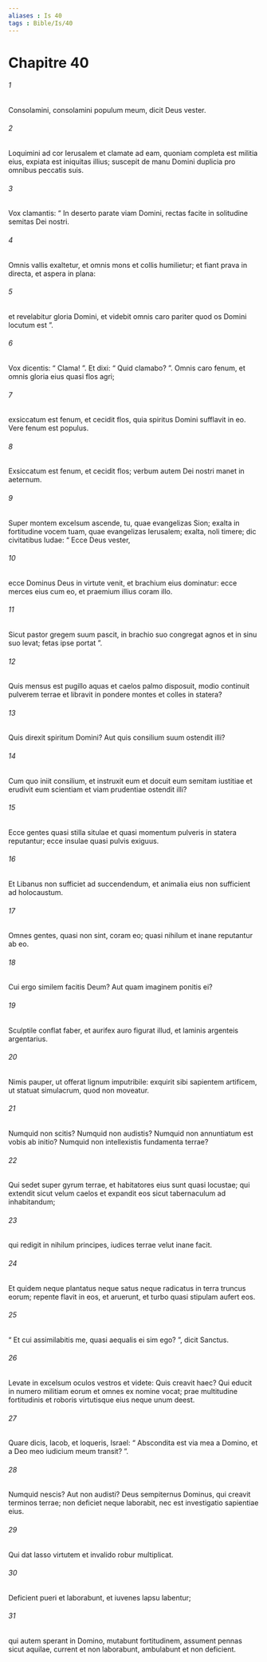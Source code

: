 ```yaml
---
aliases : Is 40
tags : Bible/Is/40
---
```


# Chapitre 40

###### 1
Consolamini, consolamini populum meum, dicit Deus vester.
###### 2
Loquimini ad cor Ierusalem et clamate ad eam, quoniam completa est militia eius, expiata est iniquitas illius; suscepit de manu Domini duplicia pro omnibus peccatis suis.
###### 3
Vox clamantis: “ In deserto parate viam Domini, rectas facite in solitudine semitas Dei nostri.
###### 4
Omnis vallis exaltetur, et omnis mons et collis humilietur; et fiant prava in directa, et aspera in plana:
###### 5
et revelabitur gloria Domini, et videbit omnis caro pariter quod os Domini locutum est ”.
###### 6
Vox dicentis: “ Clama! ”. Et dixi: “ Quid clamabo? ”. Omnis caro fenum, et omnis gloria eius quasi flos agri;
###### 7
exsiccatum est fenum, et cecidit flos, quia spiritus Domini sufflavit in eo. Vere fenum est populus.
###### 8
Exsiccatum est fenum, et cecidit flos; verbum autem Dei nostri manet in aeternum.
###### 9
Super montem excelsum ascende, tu, quae evangelizas Sion; exalta in fortitudine vocem tuam, quae evangelizas Ierusalem; exalta, noli timere; dic civitatibus Iudae: “ Ecce Deus vester,
###### 10
ecce Dominus Deus in virtute venit, et brachium eius dominatur: ecce merces eius cum eo, et praemium illius coram illo.
###### 11
Sicut pastor gregem suum pascit, in brachio suo congregat agnos et in sinu suo levat; fetas ipse portat ”.
###### 12
Quis mensus est pugillo aquas et caelos palmo disposuit, modio continuit pulverem terrae et libravit in pondere montes et colles in statera?
###### 13
Quis direxit spiritum Domini? Aut quis consilium suum ostendit illi?
###### 14
Cum quo iniit consilium, et instruxit eum et docuit eum semitam iustitiae et erudivit eum scientiam et viam prudentiae ostendit illi?
###### 15
Ecce gentes quasi stilla situlae et quasi momentum pulveris in statera reputantur; ecce insulae quasi pulvis exiguus.
###### 16
Et Libanus non sufficiet ad succendendum, et animalia eius non sufficient ad holocaustum.
###### 17
Omnes gentes, quasi non sint, coram eo; quasi nihilum et inane reputantur ab eo.
###### 18
Cui ergo similem facitis Deum? Aut quam imaginem ponitis ei?
###### 19
Sculptile conflat faber, et aurifex auro figurat illud, et laminis argenteis argentarius.
###### 20
Nimis pauper, ut offerat lignum imputribile: exquirit sibi sapientem artificem, ut statuat simulacrum, quod non moveatur.
###### 21
Numquid non scitis? Numquid non audistis? Numquid non annuntiatum est vobis ab initio? Numquid non intellexistis fundamenta terrae?
###### 22
Qui sedet super gyrum terrae, et habitatores eius sunt quasi locustae; qui extendit sicut velum caelos et expandit eos sicut tabernaculum ad inhabitandum;
###### 23
qui redigit in nihilum principes, iudices terrae velut inane facit.
###### 24
Et quidem neque plantatus neque satus neque radicatus in terra truncus eorum; repente flavit in eos, et aruerunt, et turbo quasi stipulam aufert eos.
###### 25
“ Et cui assimilabitis me, quasi aequalis ei sim ego? ”, dicit Sanctus.
###### 26
Levate in excelsum oculos vestros et videte: Quis creavit haec? Qui educit in numero militiam eorum et omnes ex nomine vocat; prae multitudine fortitudinis et roboris virtutisque eius neque unum deest.
###### 27
Quare dicis, Iacob, et loqueris, Israel: “ Abscondita est via mea a Domino, et a Deo meo iudicium meum transit? ”.
###### 28
Numquid nescis? Aut non audisti? Deus sempiternus Dominus, qui creavit terminos terrae; non deficiet neque laborabit, nec est investigatio sapientiae eius. 
###### 29
Qui dat lasso virtutem et invalido robur multiplicat.
###### 30
Deficient pueri et laborabunt, et iuvenes lapsu labentur;
###### 31
qui autem sperant in Domino, mutabunt fortitudinem, assument pennas sicut aquilae, current et non laborabunt, ambulabunt et non deficient.

